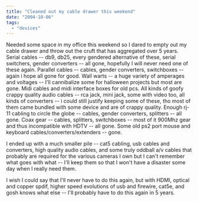 ```yaml
---
title: "Cleaned out my cable drawer this weekend"
date: "2004-10-06"
tags: 
  - "devices"
---
```


Needed some space in my office this weekend so I dared to empty out my cable drawer and throw out the cruft that has aggregated over 5 years. Serial cables -- db9, db25, every gendered alternative of these, serial switchers, gender converters -- all gone, hopefully I will never need one of these again. Parallel cables -- cables, gender converters, switchboxes -- again i hope all gone for good. Wall warts -- a huge variety of amperages and voltages -- I'll cannibalize some for halloween projects but most are gone. Midi cables and midi interface boxes for old pcs. All kinds of goofy crappy quality audio cables -- rca jack, mini jack, some with video too, all kinds of converters -- i could still justify keeping some of these, tho most of them came bundled with some device and are of crappy quality. Enough rj-11 cabling to circle the globe -- cables, gender converters, splitters -- all gone. Coax gear -- cables, splitters, switchboxes -- most of it 900Mhz gear and thus incompatible with HDTV -- all gone. Some old ps2 port mouse and keyboard cables/converters/extenders -- gone.

I ended up with a much smaller pile -- cat5 cabling, usb cables and converters, high quality audio cables, and some truly oddball a/v cables that probably are required for the various cameras I own but I can't remember what goes with what -- I'll keep them so that I won't have a disaster some day when I really need them.

I wish I could say that I'll never have to do this again, but with HDMI, optical and copper spdif, higher speed evolutions of usb and firewire, cat5e, and gosh knows what else -- I'll probably have to do this again in 5 years.
